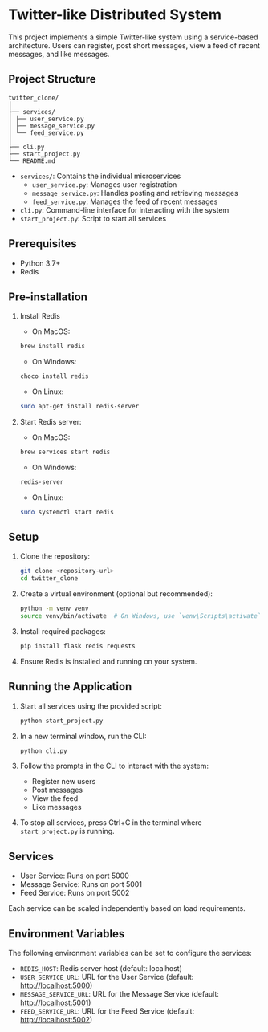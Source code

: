 # Twitter-like Distributed System

This project implements a simple Twitter-like system using a service-based architecture. Users can register, post short messages, view a feed of recent messages, and like messages.

## Project Structure

```plaintext
twitter_clone/
│
├── services/
│ ├── user_service.py
│ ├── message_service.py
│ └── feed_service.py
│
├── cli.py
├── start_project.py
└── README.md
```

- `services/`: Contains the individual microservices
  - `user_service.py`: Manages user registration
  - `message_service.py`: Handles posting and retrieving messages
  - `feed_service.py`: Manages the feed of recent messages
- `cli.py`: Command-line interface for interacting with the system
- `start_project.py`: Script to start all services

## Prerequisites

- Python 3.7+
- Redis

## Pre-installation

1. Install Redis

   - On MacOS:

   ```bash
   brew install redis
   ```

   - On Windows:

   ```bash
   choco install redis
   ```

   - On Linux:

   ```bash
   sudo apt-get install redis-server
   ```

2. Start Redis server:

   - On MacOS:

   ```bash
   brew services start redis
   ```

   - On Windows:

   ```bash
   redis-server
   ```

   - On Linux:

   ```bash
   sudo systemctl start redis
   ```

## Setup

1. Clone the repository:

   ```bash
   git clone <repository-url>
   cd twitter_clone
   ```

2. Create a virtual environment (optional but recommended):

   ```bash
   python -m venv venv
   source venv/bin/activate  # On Windows, use `venv\Scripts\activate`
   ```

3. Install required packages:

   ```bash
   pip install flask redis requests
   ```

4. Ensure Redis is installed and running on your system.

## Running the Application

1. Start all services using the provided script:

   ```bash
   python start_project.py
   ```

2. In a new terminal window, run the CLI:

   ```bash
   python cli.py
   ```

3. Follow the prompts in the CLI to interact with the system:

   - Register new users
   - Post messages
   - View the feed
   - Like messages

4. To stop all services, press Ctrl+C in the terminal where `start_project.py` is running.

## Services

- User Service: Runs on port 5000
- Message Service: Runs on port 5001
- Feed Service: Runs on port 5002

Each service can be scaled independently based on load requirements.

## Environment Variables

The following environment variables can be set to configure the services:

- `REDIS_HOST`: Redis server host (default: localhost)
- `USER_SERVICE_URL`: URL for the User Service (default: <http://localhost:5000>)
- `MESSAGE_SERVICE_URL`: URL for the Message Service (default: <http://localhost:5001>)
- `FEED_SERVICE_URL`: URL for the Feed Service (default: <http://localhost:5002>)
